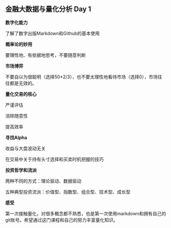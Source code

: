 ## 金融大数据与量化分析 Day 1

**数字化能力**

了解了数字出版Markdown和Github的基本使用

**概率论的妙用**

要理性地、有依据地思考，不要随意判断

**市场博弈**

不要自以为很聪明（选择50*2/3），也不要太理性地看待市场（选择0），市场往往都是无效的。

**量化交易的核心**

严谨评估

消除随意性

提高效率

**寻找Alpha**

收益与大盘波动无关

在交易中关于持有头寸选择和买卖时机把握的技巧

**投资哲学和流派**

两种不同的方式：理论驱动、数据驱动

五种典型投资流派：价值型、指数型、组合型、技术型、成长型

**感受**

第一次接触量化，对很多概念都不熟悉，也是第一次使用markdown和拥有自己的git账号。希望通过这门课程和自己的努力丰富量化知识。